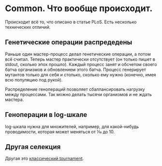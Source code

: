 # Common. Что вообще происходит.

Происходит всё то, что описано в статье PLoS.
Есть несколько технических отличий.

## Генетические операции распредедены
Раньше один мастер-процесс делал генетические операции, а потом всё считал.
Теперь мастер практически отсутствует (он только пишет в stdout, сколько эпох прошло).
Каждый процесс занят и обсчетом своего батча организмов и обновлением этого батча.
Процесс генерирует мутантов только для себя и столько, сколько ему нужно (конечно, имея всю популяцию под рукой).

Распределение генопераций позволяет сбаллансировать нагрузку между процессами.
Так можно делать тысячи организмов и не ждать мастера.

## Геноперации в log-шкале
log-шкала нужна для множителей, например, для какой-нибудь проводимости, которая может меняться от ⅒ до 10.

## Другая селекция
Другая это [классический tournament](https://en.wikipedia.org/wiki/Tournament_selection).
